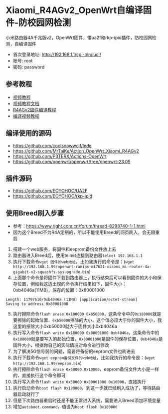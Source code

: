 # Xiaomi_R4AGv2_OpenWrt自编译固件-防校园网检测
小米路由器4A千兆版v2，OpenWrt固件，带ua2f和rkp-ipid插件，防校园网检测，自编译固件
* 首次登录地址: http://192.168.1.1/cgi-bin/luci/
* 账号: root
* 密码: password

## 参考教程
* [视频教程](https://www.bilibili.com/video/BV1qM411w7W5/)
* [视频教程文档](https://y5hwpw3fsi.feishu.cn/docx/UO0wdHReDoUdewxwlpGckSjin3d)
* [R4AGv2固件编译教程](https://www.bilibili.com/read/cv21136299/)
* [编译视频教程](https://www.bilibili.com/video/BV1854y1W7fu/)

## 编译使用的源码
* https://github.com/coolsnowwolf/lede
* https://github.com/MrTaiKe/Action_OpenWrt_Xiaomi_R4AGv2
* https://github.com/P3TERX/Actions-OpenWrt
* https://github.com/openwrt/openwrt/tree/openwrt-23.05

## 插件源码
* https://github.com/EOYOHOO/UA2F
* https://github.com/EOYOHOO/rkp-ipid

## 使用Breed刷入步骤
* 参考：https://www.right.com.cn/forum/thread-8298740-1-1.html
* 因为这个Breed不为R4A定制的，所以不能使用Breed的网页刷入，会无限重启
1. 搭建一个web服务，将固件和eeprom备份文件放上去
2. 路由器进入Breed后，使用telnet连接到路由器`telnet 192.168.1.1`
3. 执行下载命令`wget 固件的web地址`，比如我执行的命令是：(`wget http://192.168.1.99/openwrt-ramips-mt7621-xiaomi_mi-router-4a-gigabit-v2-squashfs-sysupgrade.bin`)
4. 上面那个命令是将固件下载到路由器上，执行结束后可以看到固件的大小和保存位置，例如我这边出现的命令执行结果如下，固件大小：0xb4046a(11MB)，保存的位置：0x80001000
```
Length: 11797610/0xb4046a (11MB) [application/octet-stream]
Saving to address 0x80001000
```
5. 执行擦除命令`flash erase 0x180000 0xb50000`，这条命令中的`0x180000`就是要擦除的起始位置，`0xb50000`擦除的大小，这个值必须大于你的固件大小，我这里的擦除大小0xb50000就大于固件大小0xb4046a
6. 执行写入命令`flash write 0x180000 0x80001000 0xb4046a`，这条命令中的`0x180000`就是要写入的起始位置，`0x80001000`是固件的保存位置，`0xb4046a`是固件大小，根据你自己的实际情况对命令进行修改
7. 为了解决5G信号弱的问题，需要将备份的eeprom文件也刷进去
8. 执行下载命令`wget eeprom备份文件的web地址`，比如我执行的命令是：(`wget http://192.168.1.99/eeprom.bin`)
9. 执行擦除命令`flash erase 0x50000 0x10000`，eeprom备份文件大小是一样的，直接执行这个命令即可
10. 执行写入命令`flash write 0x50000 0x80001000 0x10000`，直接执行
11. 执行启动命令`boot flash 0x180000`，到这一步就已经刷入成功了，等待路由器启动就行了
12. 但是下次路由器重启时还是不能正常进入系统，需要进入Breed添加环境变量
13. 增加`autoboot.command`，值设为`boot flash 0x180000`
